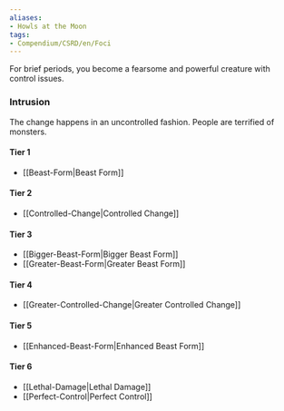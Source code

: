 ```yaml
---  
aliases:  
- Howls at the Moon  
tags:  
- Compendium/CSRD/en/Foci  
---
```

  
For brief periods, you become a fearsome and powerful creature with control issues.  
 ### Intrusion  
The change happens in an uncontrolled fashion. People are terrified of monsters.
  
#### Tier 1  
* [[Beast-Form|Beast Form]]  
#### Tier 2  
  
* [[Controlled-Change|Controlled Change]]  
#### Tier 3  
  
  - [[Bigger-Beast-Form|Bigger Beast Form]]  
  - [[Greater-Beast-Form|Greater Beast Form]]  
#### Tier 4  
  
* [[Greater-Controlled-Change|Greater Controlled Change]]  
#### Tier 5  
  
* [[Enhanced-Beast-Form|Enhanced Beast Form]]  
#### Tier 6  
  
  - [[Lethal-Damage|Lethal Damage]]  
  - [[Perfect-Control|Perfect Control]]  
